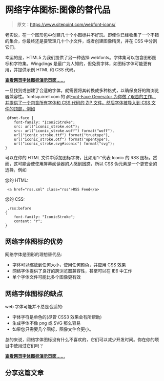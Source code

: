 # 网络字体图标:图像的替代品

> 原文：<https://www.sitepoint.com/webfont-icons/>

老实说，在一个图形包中创建几十个小图标并不好玩。即使你已经收集了一个不错的集合，你最终还是要管理几十个小文件，或者创建图像精灵，并在 CSS 中分割它们。

幸运的是，HTML5 为我们提供了另一种选择:webfonts。字体集可以包含图形图标和字符集。Wingdings 是最广为人知的，但免费字体，如图标字体可能更有用，并提供示例 HTML 和 CSS 代码。

[**查看网页字体图标演示页面……**](https://blogs.sitepointstatic.com/examples/tech/icon-fonts/index.html)

一旦找到或创建了合适的字体，就需要将其转换成多种格式，以确保良好的跨浏览器兼容性。fontsquirrel.com 的 [@Font-Face Generator 为你做了艰苦的工作，并提供了一个包含所有字体和 CSS 代码的 ZIP 文件。然后字体被导入到 CSS 文件的顶部，例如](http://www.fontsquirrel.com/fontface/generator)

```
 @font-face {
	font-family: "IconicStroke";
	src: url("iconic_stroke.eot");
	src: url("iconic_stroke.woff") format("woff"), 
	url("iconic_stroke.ttf") format("truetype"), 
	url("iconic_stroke.otf") format("opentype"), 
	url("iconic_stroke.svg#iconic") format("svg");
} 
```

可以在你的 HTML 文件中添加图标字符，比如用“r”代表 Iconic 的 RSS 图标。然而，这可能会使使用屏幕阅读器的人感到困惑，所以 CSS 伪元素是一个更安全的选择，例如

您的 HTML:

```
 <a href="rss.xml" class="rss">RSS Feed</a> 
```

您的 CSS:

```
 .rss:before
{
	font-family: "IconicStroke";
	content: "r";
} 
```

## 网络字体图标的优势

网络字体是图形的理想替代品:

*   字体可以缩放到任何大小，使用任何颜色，并应用 CSS 效果
*   网络字体提供了良好的跨浏览器兼容性，甚至可以在 IE6 中工作
*   单个字体文件可能比多个图像更有效

## 网络字体图标的缺点

web 字体可能并不总是合适的:

*   字体字符是单色的(尽管 CSS3 效果会有所帮助)
*   生成字体不像 png 或 SVG 那么容易
*   如果您只需要几个图标，图像文件会更小。

总的来说，网络字体图标没有什么不喜欢的，它们可以减少开发时间。你在你的项目中使用过它们吗？

[**查看网页字体图标演示页面……**](https://blogs.sitepointstatic.com/examples/tech/icon-fonts/index.html)

## 分享这篇文章